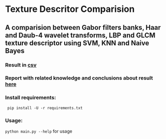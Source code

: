 # Texture Descritor Comparision
## A comparision between Gabor filters banks, Haar and Daub-4 wavelet transforms, LBP and GLCM texture descriptor using SVM, KNN and Naive Bayes
### Result in [csv](https://github.com/t3min4l/texture_descriptor_comparison/blob/master/log_00:47-07-Dec-2018.csv)
### Report with related knowledge and conclusions about result [here](https://github.com/t3min4l/texture_descriptor_comparison/blob/master/texture_descriptor_comparision.pdf)
### Install requirements:
` pip install -U -r requirements.txt`
### Usage:
`python main.py --help` for usage